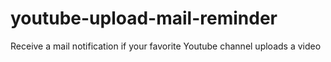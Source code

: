 # youtube-upload-mail-reminder
Receive a mail notification if your favorite Youtube channel uploads a video
